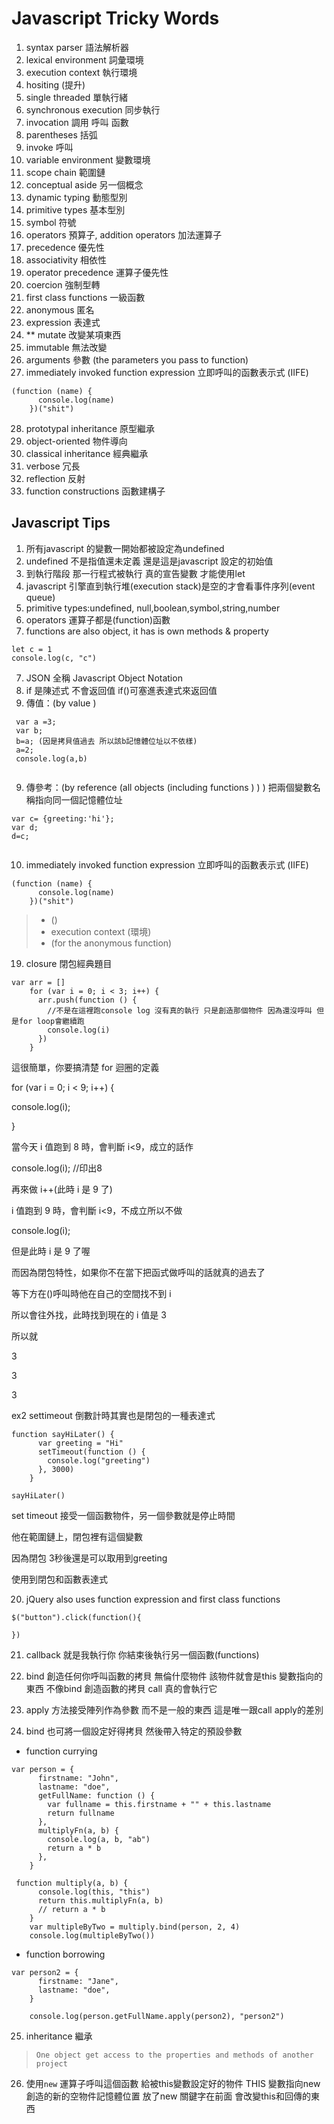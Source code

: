 # Javascript Tricky Words

1.  syntax parser 語法解析器
2.  lexical environment 詞彙環境
3.  execution context 執行環境
4.  hositing (提升)
5.  single threaded 單執行緒
6.  synchronous execution 同步執行
7.  invocation 調用 呼叫 函數
8.  parentheses 括弧
9.  invoke 呼叫
10. variable environment 變數環境
11. scope chain 範圍鏈
12. conceptual aside 另一個概念
13. dynamic typing 動態型別
14. primitive types 基本型別
15. symbol 符號
16. operators 預算子, addition operators 加法運算子
17. precedence 優先性
18. associativity 相依性
19. operator precedence 運算子優先性
20. coercion 強制型轉
21. first class functions 一級函數
22. anonymous 匿名
23. expression 表達式
24. ** mutate 改變某項東西
25. immutable 無法改變
26. arguments 參數 (the parameters you pass to function)
27. immediately invoked function expression 立即呼叫的函數表示式 (IIFE)
```
(function (name) {
      console.log(name)
    })("shit")
```
28. prototypal inheritance 原型繼承
29. object-oriented 物件導向
30. classical inheritance 經典繼承
31. verbose 冗長
32. reflection 反射
33. function constructions 函數建構子

## Javascript Tips

1. 所有javascript 的變數一開始都被設定為undefined
2. undefined 不是指值還未定義 還是這是javascript 設定的初始值
3. 到執行階段 那一行程式被執行 真的宣告變數 才能使用let
4. javascript 引擎直到執行堆(execution stack)是空的才會看事件序列(event queue)
5. primitive types:undefined, null,boolean,symbol,string,number
6. operators 運算子都是(function)函數
7. functions are also object, it has is own methods & property
  ```
  let c = 1
  console.log(c, "c")
```
7. JSON 全稱 Javascript Object Notation
8. if  是陳述式 不會返回值 if()可塞進表達式來返回值
9. 傳值：(by value ) 
 ```
  var a =3;
  var b;
  b=a; (因是拷貝值過去 所以該b記憶體位址以不依樣)
  a=2;
  console.log(a,b)
  
```
9. 傳參考：(by reference (all objects (including functions ) ) ) 
   把兩個變數名稱指向同一個記憶體位址
 ```
 var c= {greeting:'hi'};
 var d;
 d=c;
  
```
10. immediately invoked function expression 立即呼叫的函數表示式 (IIFE)
```
(function (name) {
      console.log(name)
    })("shit")
```
> * ()
> * execution context (環境)
> * (for the anonymous function)

19. closure 閉包經典題目  
```
var arr = []
    for (var i = 0; i < 3; i++) {
      arr.push(function () {
        //不是在這裡跑console log 沒有真的執行 只是創造那個物件 因為還沒呼叫 但是for loop會繼續跑
        console.log(i)
      })
    }
```
這很簡單，你要搞清楚 for 迴圈的定義

for (var i = 0; i < 9; i++) {

console.log(i);

}

當今天 i 值跑到 8 時，會判斷 i<9，成立的話作

  console.log(i);  //印出8

再來做 i++(此時 i 是 9 了)

i 值跑到 9 時，會判斷 i<9，不成立所以不做

console.log(i); 

但是此時 i 是 9 了喔

而因為閉包特性，如果你不在當下把函式做呼叫的話就真的過去了

等下方在()呼叫時他在自己的空間找不到 i

所以會往外找，此時找到現在的 i 值是 3

所以就

3

3

3

ex2 settimeout 倒數計時其實也是閉包的一種表達式

```
function sayHiLater() {
      var greeting = "Hi"
      setTimeout(function () {
        console.log("greeting")
      }, 3000)
    }

sayHiLater()
```

set timeout 接受一個函數物件，另一個參數就是停止時間

他在範圍鏈上，閉包裡有這個變數

因為閉包 3秒後還是可以取用到greeting

使用到閉包和函數表達式


20. jQuery also uses function expression and first class functions 

```
$("button").click(function(){

})
```

21. callback 就是我執行你 你結束後執行另一個函數(functions)


22. bind 創造任何你呼叫函數的拷貝 無倫什麼物件 該物件就會是this 變數指向的東西
    不像bind 創造函數的拷貝 call 真的會執行它
    
23. apply 方法接受陣列作為參數 而不是一般的東西 這是唯一跟call apply的差別

24. bind 也可將一個設定好得拷貝 然後帶入特定的預設參數

* function currying

```
var person = {
      firstname: "John",
      lastname: "doe",
      getFullName: function () {
        var fullname = this.firstname + "" + this.lastname
        return fullname
      },
      multiplyFn(a, b) {
        console.log(a, b, "ab")
        return a * b
      },
    }
```


```
 function multiply(a, b) {
      console.log(this, "this")
      return this.multiplyFn(a, b)
      // return a * b
    }
    var multipleByTwo = multiply.bind(person, 2, 4)
    console.log(multipleByTwo())
```

* function borrowing 


```
var person2 = {
      firstname: "Jane",
      lastname: "doe",
    }

    console.log(person.getFullName.apply(person2), "person2")
```

25. inheritance 繼承
>     One object get access to the properties and methods of another     project

 
26. 使用`new` 運算子呼叫這個函數 給被this變數設定好的物件 THIS 變數指向new創造的新的空物件記憶體位置 放了new 關鍵字在前面 會改變this和回傳的東西
